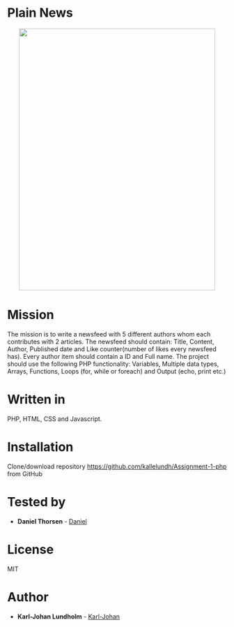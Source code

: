 # Plain News
<p align="center">
  <img width="450" height="600" src="https://media.giphy.com/media/oSYflamt3IEjm/giphy.gif" width="70%">
</p>

# Mission
The mission is to write a newsfeed with 5 different authors whom each contributes with 2 articles.
The newsfeed should contain: Title, Content, Author, Published date and Like counter(number of likes every newsfeed has).
Every author item should contain a ID and Full name.
The project should use the following PHP functionality: Variables, Multiple data types, Arrays, Functions, Loops (for, while or foreach) and Output (echo, print etc.)

# Written in
PHP, HTML, CSS and Javascript.

# Installation
Clone/download repository https://github.com/kallelundh/Assignment-1-php from GitHub

# Tested by
* **Daniel Thorsen** - [Daniel](https://github.com/DanThor)

# License
MIT

# Author
* **Karl-Johan Lundholm** - [Karl-Johan](https://github.com/kallelundh)
